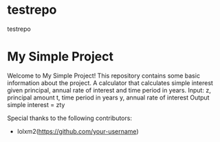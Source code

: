 # testrepo
testrepo
# My Simple Project

Welcome to My Simple Project! This repository contains some basic information about the project.
A calculator that calculates simple interest given principal, annual rate of interest and time period in years. Input: z, principal amount t, time period in years y, annual rate of interest Output simple interest = zty




Special thanks to the following contributors:
- lolxm2(https://github.com/your-username)
